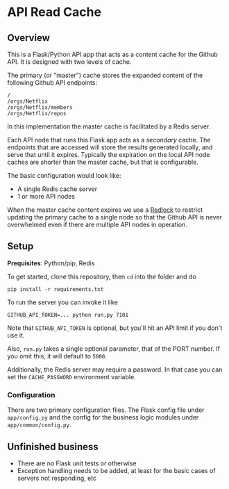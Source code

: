# API Read Cache

## Overview

This is a Flask/Python API app that acts as a content cache for the Github API. It is designed with two levels of cache.

The primary (or "master") cache stores the expanded content of the following Github API endpoints:

```
/
/orgs/Netflix
/orgs/Netflix/members
/orgs/Netflix/repos
```

In this implementation the master cache is facilitated by a Redis server.

Each API node that runs this Flask app acts as a *secondary* cache. The endpoints that are accessed will store the results generated locally, and serve that until it expires. Typically the expiration on the local API node caches are shorter than the master cache, but that is configurable.

The basic configuration would look like:

* A single Redis cache server
* 1 or more API nodes

When the master cache content expires we use a [Redlock](https://redis.io/topics/distlock) to restrict updating the primary cache to a single node so that the Github API is never overwhelmed even if there are multiple API nodes in operation.

## Setup

**Prequisites**: Python/pip, Redis

To get started, clone this repository, then `cd` into the folder and do

```
pip install -r requirements.txt
```

To run the server you can invoke it like

```
GITHUB_API_TOKEN=... python run.py 7101
```

Note that `GITHUB_API_TOKEN` is optional, but you'll hit an API limit if you don't use it.

Also, `run.py` takes a single optional parameter, that of the PORT number. If you omit this, it will default to `5000`.

Additionally, the Redis server may require a password. In that case you can set the `CACHE_PASSWORD` environment variable.

### Configuration

There are two primary configuration files. The Flask config file under `app/config.py` and the config for the business logic modules under `app/common/config.py`.

## Unfinished business

* There are no Flask unit tests or otherwise
* Exception handling needs to be added, at least for the basic cases of servers not responding, etc

